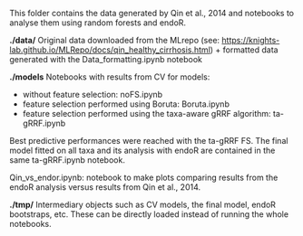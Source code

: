 This folder contains the data generated by Qin et al., 2014 and notebooks to analyse them using random forests and endoR.

**./data/**
Original data downloaded from the MLrepo (see: https://knights-lab.github.io/MLRepo/docs/qin_healthy_cirrhosis.html) 
\+ formatted data generated with the Data_formatting.ipynb notebook

**./models** 
Notebooks with results from CV for models:
- without feature selection: noFS.ipynb
- feature selection performed using Boruta: Boruta.ipynb
- feature selection performed using the taxa-aware gRRF algorithm: ta-gRRF.ipynb

Best predictive performances were reached with the ta-gRRF FS. The final model fitted on all taxa and its analysis with endoR are contained in the same ta-gRRF.ipynb notebook. 

Qin_vs_endor.ipynb: notebook to make plots comparing results from the endoR analysis versus results from Qin et al., 2014.

**./tmp/**
Intermediary objects such as CV models, the final model, endoR bootstraps, etc. These can be directly loaded instead of running the whole notebooks. 